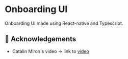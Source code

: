 # Onboarding UI

Onboarding UI made using React-native and Typescript.

## 👏 Acknowledgements

* Catalin Miron's video  -> link to [video][video]

<!-- MARKDOWN LINKS & IMAGES -->
[video]: https://www.youtube.com/watch?v=vQNg06Hf0MQ
